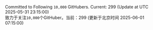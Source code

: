 Committed to Following `10,000` GitHubers. Current: <!-- FOLLOWING_COUNT -->299<!-- FOLLOWING_COUNT --> (Update at UTC <!-- LAST_UPDATED -->2025-05-31 23:15:00<!-- LAST_UPDATED -->)<br>
致力于关注`10,000`个GitHuber。当前：<!-- FOLLOWING_COUNT -->299<!-- FOLLOWING_COUNT --> (更新于北京时间 <!-- LAST_UPDATED_CST -->2025-06-01 07:15:00<!-- LAST_UPDATED_CST -->)
